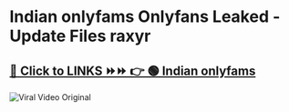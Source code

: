
 # Indian onlyfams Onlyfans Leaked - Update Files raxyr

## <h2><a href="https://clipsfans.com/Indian_onlyfams&ref=git">🔗 Click to LINKS ⏩⏩ 👉 🟢 Indian onlyfams </a></h2>

<a href="https://clipsfans.com/Indian_onlyfams&ref=git" rel="nofollow" data-target="animated-image.originalLink"><img src="https://i.ibb.co.com/xMMVF88/686577567.gif" alt="Viral Video Original" style="max-width: 100%; display: inline-block;" data-target="animated-image.originalImage"></a>

